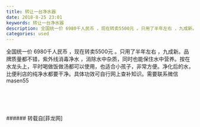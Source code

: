 ```yaml
---
title: 转让一台净水器
date: 2018-8-25 23:01
keywords: 转让一台净水器
description: 全国统一价 6980千人民币 ，现在转卖5500元 。只用了半年左右 ，九成新。品牌质量都不错，紫外线消毒净水 ，消除水中杂质，同时也能保住水中营养。按在水龙头上，平时喝做饭做汤都可以使用，也适合小孩子，非常方便。净化后的水，比便利店的纯净水都要干净。具体功效可自行网上查补知识。需要联系微信masen55 
categories: used
---
```

<td class="t_f" id="postmessage_1687663">

全国统一价 6980千人民币 ，现在转卖5500元 。只用了半年左右 ，九成新。品牌质量都不错，紫外线消毒净水 ，消除水中杂质，同时也能保住水中营养。按在水龙头上，平时喝做饭做汤都可以使用，也适合小孩子，非常方便。净化后的水，比便利店的纯净水都要干净。具体功效可自行网上查补知识。需要联系微信masen55 <br/>
<img alt="" border="0" class="zoom" data-cf-modified-4c67253668bc623db8024859-="" file="http://www.flw.ph/data/appbyme/upload/image/201808/25/45UgyOOfPAbB.jpg" id="aimg_UNRt1" lazyloadthumb="1" onclick="" onmouseover="" src="http://www.flw.ph/data/appbyme/upload/image/201808/25/45UgyOOfPAbB.jpg"/><br/>
<br/>
<img alt="" border="0" class="zoom" data-cf-modified-4c67253668bc623db8024859-="" file="http://www.flw.ph/data/appbyme/upload/image/201808/25/hnoarH8igSGN.jpg" id="aimg_bzMVq" lazyloadthumb="1" onclick="" onmouseover="" src="http://www.flw.ph/data/appbyme/upload/image/201808/25/hnoarH8igSGN.jpg"/><br/>
<br/>
<img alt="" border="0" class="zoom" data-cf-modified-4c67253668bc623db8024859-="" file="http://www.flw.ph/data/appbyme/upload/image/201808/25/hmKNbRL49KAm.jpg" id="aimg_I20Pu" lazyloadthumb="1" onclick="" onmouseover="" src="http://www.flw.ph/data/appbyme/upload/image/201808/25/hmKNbRL49KAm.jpg"/><br/>
<br/>
<img alt="" border="0" class="zoom" data-cf-modified-4c67253668bc623db8024859-="" file="http://www.flw.ph/data/appbyme/upload/image/201808/25/MTvw9YNS3r2Z.jpg" id="aimg_Or6vS" lazyloadthumb="1" onclick="" onmouseover="" src="http://www.flw.ph/data/appbyme/upload/image/201808/25/MTvw9YNS3r2Z.jpg"/><br/>
<br/>
</td>
###### 转载自[菲龙网]